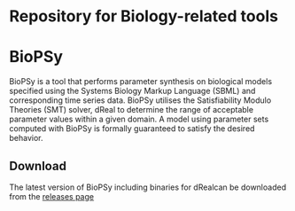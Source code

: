Repository for Biology-related tools
=======

BioPSy
=========
BioPSy is a tool that performs parameter synthesis on biological models specified using the Systems Biology Markup Language (SBML) and corresponding time series data.  BioPSy utilises the Satisfiability Modulo Theories (SMT) solver, dReal to determine the range of acceptable parameter values within a given domain.  A model using parameter sets computed with BioPSy is formally guaranteed to satisfy the desired behavior.

Download
---------
The latest version of BioPSy including binaries for dRealcan be downloaded from the [releases page](https://github.com/dreal/biology/releases)
